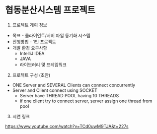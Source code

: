 협동분산시스템 프로젝트
====

1. 프로젝트 계획 정보
* 목표 - 클라이언트/서버 파일 동기화 시스템
* 진행방법 - 1인 프로젝트
* 개발 환경 요구사항
    * IntelliJ IDEA
    * JAVA
    * 라이브러리 및 프레임워크

2. 프로젝트 구성 (초안) 
* ONE Server and SEVERAL Clients can connect concurrently
* Server and Client connect using SOCKET 
   * Server have THREAD POOL having 10 THREADS
   * if one client try to connect server, server assign one thread from pool 


3. 시연 링크

https://www.youtube.com/watch?v=TCd0uwM9TJA&t=227s
